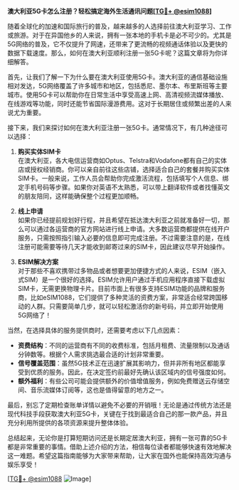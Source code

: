 **澳大利亚5G卡怎么注册？轻松搞定海外生活通讯问题[[TG💪+ @esim1088](https://t.me/s/esim1088)]**

随着全球化的加速和国际旅行的普及，越来越多的人选择前往澳大利亚学习、工作或旅游。对于在异国他乡的人来说，拥有一张本地的手机卡是必不可少的。尤其是5G网络的普及，它不仅提升了网速，还带来了更流畅的视频通话体验以及更快的数据下载速度。那么，如何在澳大利亚顺利注册一张5G卡呢？这篇文章将为你详细解答。

首先，让我们了解一下为什么要在澳大利亚使用5G卡。澳大利亚的通信基础设施相对发达，5G网络覆盖了许多城市和地区，包括悉尼、墨尔本、布里斯班等主要城市。使用5G卡可以帮助你在日常生活中享受高速上网、高清视频流媒体播放、在线游戏等功能，同时还能节省国际漫游费用。这对于长期居住或频繁出差的人来说尤为重要。

接下来，我们来探讨如何在澳大利亚注册一张5G卡。通常情况下，有几种途径可以选择：

1. **购买实体SIM卡**  
   在澳大利亚，各大电信运营商如Optus、Telstra和Vodafone都有自己的实体店或授权经销商。你可以亲自前往这些店铺，选择适合自己的套餐并购买实体SIM卡。一般来说，工作人员会帮助你完成激活流程，包括填写个人信息、绑定手机号码等步骤。如果你对英语不太熟悉，可以带上翻译软件或者找懂英文的朋友陪同，这样能确保整个过程更加顺畅。

2. **线上申请**  
   如果你已经提前规划好行程，并且希望在抵达澳大利亚之前就准备好一切，那么可以通过各运营商的官方网站进行线上申请。大多数运营商都提供在线开户服务，只需按照指引输入必要的信息即可完成注册。不过需要注意的是，在线注册可能需要等待几天才能收到邮寄过来的SIM卡，因此建议尽早开始操作。

3. **ESIM解决方案**  
   对于那些不喜欢携带过多物品或者想要更加便捷方式的人来说，ESIM（嵌入式SIM）是一个很好的选择。ESIM允许用户通过手机应用程序直接下载虚拟SIM卡，无需更换物理卡片。目前市面上有很多支持ESIM功能的品牌和服务商，比如eSIM1088，它们提供了多种灵活的资费方案，非常适合经常跨国移动的人群。只需要简单几步，就可以轻松激活你的新号码，并立即开始使用5G网络了！

当然，在选择具体的服务提供商时，还需要考虑以下几点因素：

- **资费结构**：不同的运营商有不同的收费标准，包括月租费、流量限制以及通话分钟数等。根据个人需求挑选最合适的计划非常重要。
- **信号覆盖范围**：虽然5G技术正在迅速扩展其影响力，但并非所有地区都能享受到优质的服务。因此，在决定签约前最好先确认该区域内的信号强度如何。
- **额外福利**：有些公司可能会提供额外的价值增值服务，例如免费赠送云存储空间、音乐流媒体订阅等，这也是值得留意的地方之一。

最后，别忘了定期检查账单详情以避免不必要的开销哦！无论是通过传统方法还是现代科技手段获取澳大利亚5G卡，关键在于找到最适合自己的那一款产品，并且充分利用所提供的各项资源来提升整体体验。

总结起来，无论你是打算短期访问还是长期定居澳大利亚，拥有一张可靠的5G卡都是非常重要的事情。借助上述介绍的方法，相信每位读者都能够快速有效地解决这一难题。希望这篇指南能够为大家带来帮助，让大家在国外也能保持高效沟通与娱乐享受！

[[TG💪+ @esim1088](https://t.me/s/esim1088) ![Image](https://i.postimg.cc/4NQfJmqS/Snipaste-2025-05-13-00-14-12.png)]